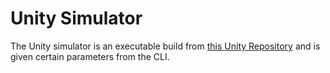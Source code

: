 
# Unity Simulator

The Unity simulator is an executable build from [this Unity Repository](#still-need-to-add) and is given certain parameters from the CLI. 
